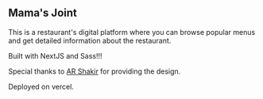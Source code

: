 ## Mama's Joint

This is a restaurant's digital platform where you can browse popular menus and get detailed information about the restaurant.

Built with NextJS and Sass!!!

Special thanks to [AR Shakir](https://www.arshakir.com/project/restaurant-landing-page) for providing the design.

Deployed on vercel.
